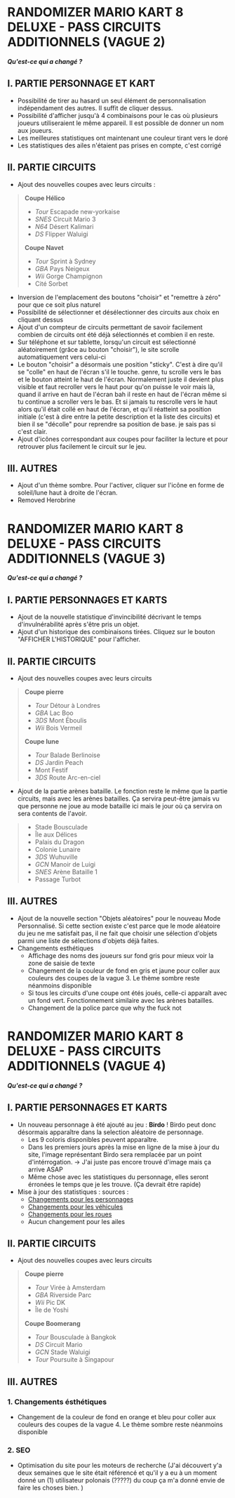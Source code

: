 # RANDOMIZER MARIO KART 8 DELUXE - PASS CIRCUITS ADDITIONNELS (VAGUE 2)
***Qu'est-ce qui a changé ?***

## I. PARTIE PERSONNAGE ET KART

- Possibilité de tirer au hasard un seul élément de personnalisation indépendament des autres. Il suffit de cliquer dessus.
- Possibilité d'afficher jusqu'à 4 combinaisons pour le cas où plusieurs joueurs utiliseraient le même appareil. Il est possible de donner un nom aux joueurs.
- Les meilleures statistiques ont maintenant une couleur tirant vers le doré
- Les statistiques des ailes n'étaient pas prises en compte, c'est corrigé

## II. PARTIE CIRCUITS

- Ajout des nouvelles coupes avec leurs circuits :

> **Coupe Hélico**
> - *Tour* Escapade new-yorkaise
> - *SNES* Circuit Mario 3
> - *N64* Désert Kalimari
> - *DS* Flipper Waluigi
>
> **Coupe Navet**
> - *Tour* Sprint à Sydney
> - *GBA* Pays Neigeux
> - *Wii* Gorge Champignon
> - Cité Sorbet
  
- Inversion de l'emplacement des boutons "choisir" et "remettre à zéro" pour que ce soit plus naturel
- Possibilité de sélectionner et désélectionner des circuits aux choix en cliquant dessus
- Ajout d'un compteur de circuits permettant de savoir facilement combien de circuits ont été déjà sélectionnés et combien il en reste.
- Sur téléphone et sur tablette, lorsqu'un circuit est sélectionné aléatoirement (grâce au bouton "choisir"), le site scrolle automatiquement vers celui-ci
- Le bouton "choisir" a désormais une position "sticky". C'est à dire qu'il se "colle" en haut de l'écran s'il le touche. genre, tu scrolle vers le bas et le bouton atteint le haut de l'écran. Normalement juste il devient plus visible et faut recroller vers le haut pour qu'on puisse le voir mais là, quand il arrive en haut de l'écran bah il reste en haut de l'écran même si tu continue a scroller vers le bas. Et si jamais tu rescrolle vers le haut alors qu'il était collé en haut de l'écran, et qu'il réatteint sa position initiale (c'est à dire entre la petite description et la liste des circuits) et bien il se "décolle" pour reprendre sa position de base. je sais pas si c'est clair. 
- Ajout d'icônes correspondant aux coupes pour faciliter la lecture et pour retrouver plus facilement le circuit sur le jeu.

## III. AUTRES

- Ajout d'un thème sombre. Pour l'activer, cliquer sur l'icône en forme de soleil/lune haut à droite de l'écran.
- Removed Herobrine

# RANDOMIZER MARIO KART 8 DELUXE - PASS CIRCUITS ADDITIONNELS (VAGUE 3)
***Qu'est-ce qui a changé ?***

## I. PARTIE PERSONNAGES ET KARTS

- Ajout de la nouvelle statistique d'invincibilité décrivant le temps d'invulnérabilité après s'être pris un objet. 
- Ajout d'un historique des combinaisons tirées. Cliquez sur le bouton "AFFICHER L'HISTORIQUE" pour l'afficher. 

## II. PARTIE CIRCUITS

- Ajout des nouvelles coupes avec leurs circuits

> **Coupe pierre**
> - *Tour* Détour à Londres
> - *GBA* Lac Boo
> - *3DS* Mont Éboulis
> - *Wii* Bois Vermeil
> 
> **Coupe lune**
> - *Tour* Balade Berlinoise
> - *DS* Jardin Peach
> - Mont Festif
> - *3DS* Route Arc-en-ciel

- Ajout de la partie arènes bataille. Le fonction reste le même que la partie circuits, mais avec les arènes batailles. Ça servira peut-être jamais vu que personne ne joue au mode bataille ici mais le jour où ça servira on sera contents de l'avoir.

> - Stade Bousculade
> - Île aux Délices
> - Palais du Dragon
> - Colonie Lunaire
> - *3DS* Wuhuville
> - *GCN* Manoir de Luigi
> - *SNES* Arène Bataille 1
> - Passage Turbot

## III. AUTRES

- Ajout de la nouvelle section "Objets aléatoires" pour le nouveau Mode Personnalisé. Si cette section existe c'est parce que le mode aléatoire du jeu ne me satisfait pas, il ne fait que choisir une sélection d'objets parmi une liste de sélections d'objets déjà faites. 
- Changements esthétiques
  - Affichage des noms des joueurs sur fond gris pour mieux voir la zone de saisie de texte
  - Changement de la couleur de fond en gris et jaune pour coller aux couleurs des coupes de la vague 3. Le thème sombre reste néanmoins disponible
  - Si tous les circuits d'une coupe ont étés joués, celle-ci apparaît avec un fond vert. Fonctionnement similaire avec les arènes batailles.
  - Changement de la police parce que why the fuck not

# RANDOMIZER MARIO KART 8 DELUXE - PASS CIRCUITS ADDITIONNELS (VAGUE 4)
***Qu'est-ce qui a changé ?***

## I. PARTIE PERSONNAGES ET KARTS

- Un nouveau personnage à été ajouté au jeu : **Birdo** ! Birdo peut donc désormais apparaître dans la selection aléatoire de personnage. 
    - Les 9 coloris disponibles peuvent apparaître.
    - Dans les premiers jours après la mise en ligne de la mise à jour du site, l'image représentant Birdo sera remplacée par un point d'intérrogation. → J'ai juste pas encore trouvé d'image mais ça arrive ASAP
    - Même chose avec les statistiques du personnage, elles seront érronées le temps que je les trouve. (Ça devrait être rapide) 
- Mise à jour des statistiques : sources :
    - [Changements pour les personnages](http://japan-mk.blog.jp/mk8dx.st-c/st-c_v2.3.0.png)
    - [Changements pour les véhicules](http://japan-mk.blog.jp/mk8dx.st-f/st-f_v2.3.0.png)
    - [Changements pour les roues](http://japan-mk.blog.jp/mk8dx.st-t/st-t_v2.3.0.png)
    - Aucun changement pour les ailes

## II. PARTIE CIRCUITS

- Ajout des nouvelles coupes avec leurs circuits
> **Coupe pierre**
> - *Tour* Virée à Amsterdam
> - *GBA* Riverside Parc
> - *Wii* Pic DK
> - Île de Yoshi
> 
> **Coupe Boomerang**
> - *Tour* Bousculade à Bangkok
> - *DS* Circuit Mario
> - *GCN* Stade Waluigi
> - *Tour* Poursuite à Singapour

## III. AUTRES

### 1. Changements ésthétiques

- Changement de la couleur de fond en orange et bleu pour coller aux couleurs des coupes de la vague 4. Le thème sombre reste néanmoins disponible

### 2. SEO

- Optimisation du site pour les moteurs de recherche (J'ai découvert y'a deux semaines que le site était référencé et qu'il y a eu à un moment donné un (1) utilisateur polonais (?????) du coup ça m'a donné envie de faire les choses bien. )